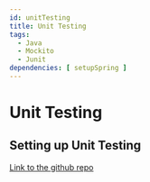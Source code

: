 ```yaml
---
id: unitTesting
title: Unit Testing
tags:
  - Java
  - Mockito
  - Junit
dependencies: [ setupSpring ]
---
```


# Unit Testing 

## Setting up Unit Testing

[Link to the github repo](https://github.com)
